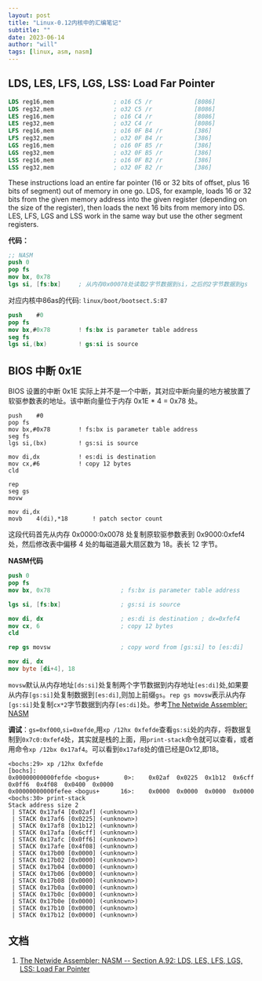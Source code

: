 ```yaml
---
layout: post
title: "Linux-0.12内核中的汇编笔记"
subtitle: ""
date: 2023-06-14
author: "will"
tags: [linux, asm, nasm]
---
```


LDS, LES, LFS, LGS, LSS: Load Far Pointer
-----------------------------------------
```nasm
LDS reg16,mem                 ; o16 C5 /r            [8086] 
LDS reg32,mem                 ; o32 C5 /r            [8086]
LES reg16,mem                 ; o16 C4 /r            [8086] 
LES reg32,mem                 ; o32 C4 /r            [8086]
LFS reg16,mem                 ; o16 0F B4 /r         [386] 
LFS reg32,mem                 ; o32 0F B4 /r         [386]
LGS reg16,mem                 ; o16 0F B5 /r         [386] 
LGS reg32,mem                 ; o32 0F B5 /r         [386]
LSS reg16,mem                 ; o16 0F B2 /r         [386] 
LSS reg32,mem                 ; o32 0F B2 /r         [386]
```

These instructions load an entire far pointer (16 or 32 bits of offset, plus 16 bits of segment) out of memory in one go. LDS, for example, loads 16 or 32 bits from the given memory address into the given register (depending on the size of the register), then loads the next 16 bits from memory into DS. LES, LFS, LGS and LSS work in the same way but use the other segment registers.

**代码：**
```nasm
;; NASM
push 0
pop fs
mov bx, 0x78
lgs si, [fs:bx]     ; 从内存0x00078处读取2字节数据到si，之后的2字节数据到gs
```
对应内核中86as的代码: `linux/boot/bootsect.S:87`
```nasm
push	#0
pop	fs
mov	bx,#0x78		! fs:bx is parameter table address
seg fs
lgs	si,(bx)			! gs:si is source
```

BIOS 中断 0x1E
------------
BIOS 设置的中断 0x1E 实际上并不是一个中断，其对应中断向量的地方被放置了软驱参数表的地址。该中断向量位于内存 0x1E * 4 = 0x78 处。
```as86
push	#0
pop	fs
mov	bx,#0x78		! fs:bx is parameter table address
seg fs
lgs	si,(bx)			! gs:si is source

mov	di,dx			! es:di is destination
mov	cx,#6			! copy 12 bytes
cld

rep
seg gs
movw

mov	di,dx
movb	4(di),*18		! patch sector count
```
这段代码首先从内存 0x0000:0x0078 处复制原软驱参数表到 0x9000:0xfef4 处，然后修改表中偏移 4 处的每磁道最大扇区数为 18。表长 12 字节。

**NASM代码**
```nasm
push 0
pop fs
mov bx, 0x78                    ; fs:bx is parameter table address

lgs si, [fs:bx]                 ; gs:si is source

mov di, dx                      ; es:di is destination ; dx=0xfef4
mov cx, 6                       ; copy 12 bytes
cld

rep gs movsw                    ; copy word from [gs:si] to [es:di]

mov di, dx
mov byte [di+4], 18
```

`movsw`默认从内存地址`[ds:si]`处复制两个字节数据到内存地址`[es:di]`处,如果要从内存`[gs:si]`处复制数据到`[es:di]`,则加上前缀`gs`。`rep gs movsw`表示从内存`[gs:si]`处复制`cx*2`字节数据到内存`[es:di]`处。参考[The Netwide Assembler: NASM](!http://www.cburch.com/csbsju/cs/350/docs/nasm/nasmdoca.html#section-A.105)

**调试**：`gs=0xf000`,`si=0xefde`,用`xp /12hx 0xfefde`查看`gs:si`处的内存，将数据复制到`0x7c0:0xfef4`处，其实就是栈的上面，用`print-stack`命令就可以查看，或者用命令`xp /12bx 0x17af4`。可以看到`0x17af8`处的值已经是0x12,即18。

```
<bochs:29> xp /12hx 0xfefde 
[bochs]:
0x00000000000fefde <bogus+       0>:	0x02af	0x0225	0x1b12	0x6cff	0x0ff6	0x4f08	0x0400	0x0000
0x00000000000fefee <bogus+      16>:	0x0000	0x0000	0x0000	0x0000
<bochs:30> print-stack
Stack address size 2
 | STACK 0x17af4 [0x02af] (<unknown>)
 | STACK 0x17af6 [0x0225] (<unknown>)
 | STACK 0x17af8 [0x1b12] (<unknown>)
 | STACK 0x17afa [0x6cff] (<unknown>)
 | STACK 0x17afc [0x0ff6] (<unknown>)
 | STACK 0x17afe [0x4f08] (<unknown>)
 | STACK 0x17b00 [0x0000] (<unknown>)
 | STACK 0x17b02 [0x0000] (<unknown>)
 | STACK 0x17b04 [0x0000] (<unknown>)
 | STACK 0x17b06 [0x0000] (<unknown>)
 | STACK 0x17b08 [0x0000] (<unknown>)
 | STACK 0x17b0a [0x0000] (<unknown>)
 | STACK 0x17b0c [0x0000] (<unknown>)
 | STACK 0x17b0e [0x0000] (<unknown>)
 | STACK 0x17b10 [0x0000] (<unknown>)
 | STACK 0x17b12 [0x0000] (<unknown>)
```

文档
----
1. [The Netwide Assembler: NASM -- Section A.92: LDS, LES, LFS, LGS, LSS: Load Far Pointer](http://www.cburch.com/csbsju/cs/350/docs/nasm/nasmdoca.html#section-A.92)